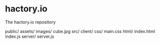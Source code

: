 # hactory.io
The hactory.io repository


public/
  assets/
    images/
      cube.jpg
src/
  client/
    css/
      main.css
    html/
      index.html
    index.js
  server/
    server.js
